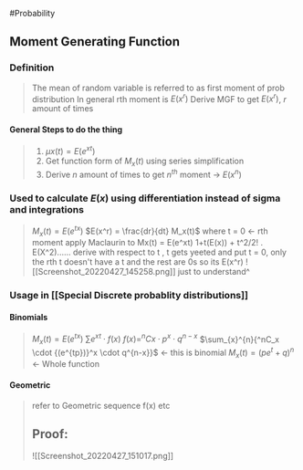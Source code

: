 #Probability 
## Moment Generating Function
### Definition
> The mean of random variable is referred to as first moment of prob distribution
> In general rth moment is $E(x^r)$
> Derive MGF to get $E(x^r)$, $r$ amount of times

#### General Steps to do the thing
>1. $\mu x(t) = E(e^{xt})$
>2. Get function form of $M_x(t)$ using series simplification
>3. Derive $n$ amount of times to get $n^{th}$ moment $\rightarrow$ $E(x^n)$
### Used to calculate $E(x)$ using differentiation instead of sigma and integrations
>$M_x(t) = E(e^{tx})$
>$E(x^r) = \frac{dr}{dt} M_x(t)$ where t = 0 <- rth moment
>apply Maclaurin to Mx(t) = E(e^xt)
>1+t(E(x)) + t^2/2! . E(X^2)......
>derive with respect to t , t gets yeeted and put t = 0, only the rth t doesn't have a t and the rest are 0s so its E(x^r)
>![[Screenshot_20220427_145258.png]]
>just to understand^

### Usage in [[Special Discrete probablity distributions]]
#### Binomials
>$M_x(t) = E(e^{tx})$
>$\sum{e^{xt} \cdot f(x)}$
>$f(x) = ^nCx \cdot p^x \cdot q^{n-x}$
>$\sum_{x}^{n}{^nC_x \cdot {(e^{tp})}^x \cdot q^{n-x}}$ $\leftarrow$ this is binomial
>$M_x(t) = (pe^t + q)^n$ $\leftarrow$ Whole function

#### Geometric
> refer to Geometric sequence f(x) etc
> ## Proof:
>  ![[Screenshot_20220427_151017.png]]